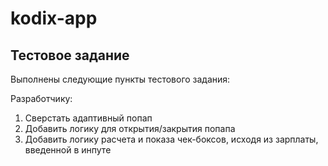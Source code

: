 # kodix-app

## Тестовое задание
Выполнены следующие пункты тестового задания:

Разработчику:
1) Сверстать адаптивный попап
2) Добавить логику для открытия/закрытия попапа
3) Добавить логику расчета и показа чек-боксов, исходя из зарплаты, введенной в
инпуте

